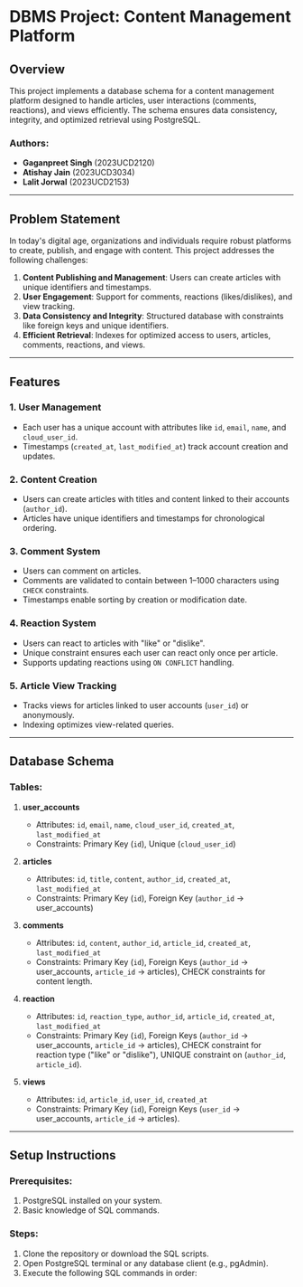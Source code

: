 # DBMS Project: Content Management Platform

## Overview

This project implements a database schema for a content management platform designed to handle articles, user interactions (comments, reactions), and views efficiently. The schema ensures data consistency, integrity, and optimized retrieval using PostgreSQL.

### Authors:
- **Gaganpreet Singh** (2023UCD2120)
- **Atishay Jain** (2023UCD3034)
- **Lalit Jorwal** (2023UCD2153)

---

## Problem Statement

In today's digital age, organizations and individuals require robust platforms to create, publish, and engage with content. This project addresses the following challenges:
1. **Content Publishing and Management**: Users can create articles with unique identifiers and timestamps.
2. **User Engagement**: Support for comments, reactions (likes/dislikes), and view tracking.
3. **Data Consistency and Integrity**: Structured database with constraints like foreign keys and unique identifiers.
4. **Efficient Retrieval**: Indexes for optimized access to users, articles, comments, reactions, and views.

---

## Features

### 1. User Management
- Each user has a unique account with attributes like `id`, `email`, `name`, and `cloud_user_id`.
- Timestamps (`created_at`, `last_modified_at`) track account creation and updates.

### 2. Content Creation
- Users can create articles with titles and content linked to their accounts (`author_id`).
- Articles have unique identifiers and timestamps for chronological ordering.

### 3. Comment System
- Users can comment on articles.
- Comments are validated to contain between 1–1000 characters using `CHECK` constraints.
- Timestamps enable sorting by creation or modification date.

### 4. Reaction System
- Users can react to articles with "like" or "dislike".
- Unique constraint ensures each user can react only once per article.
- Supports updating reactions using `ON CONFLICT` handling.

### 5. Article View Tracking
- Tracks views for articles linked to user accounts (`user_id`) or anonymously.
- Indexing optimizes view-related queries.

---

## Database Schema

### Tables:
1. **user_accounts**
   - Attributes: `id`, `email`, `name`, `cloud_user_id`, `created_at`, `last_modified_at`
   - Constraints: Primary Key (`id`), Unique (`cloud_user_id`)

2. **articles**
   - Attributes: `id`, `title`, `content`, `author_id`, `created_at`, `last_modified_at`
   - Constraints: Primary Key (`id`), Foreign Key (`author_id` → user_accounts)

3. **comments**
   - Attributes: `id`, `content`, `author_id`, `article_id`, `created_at`, `last_modified_at`
   - Constraints: Primary Key (`id`), Foreign Keys (`author_id` → user_accounts, `article_id` → articles), CHECK constraints for content length.

4. **reaction**
   - Attributes: `id`, `reaction_type`, `author_id`, `article_id`, `created_at`, `last_modified_at`
   - Constraints: Primary Key (`id`), Foreign Keys (`author_id` → user_accounts, `article_id` → articles), CHECK constraint for reaction type ("like" or "dislike"), UNIQUE constraint on (`author_id`, `article_id`).

5. **views**
   - Attributes: `id`, `article_id`, `user_id`, `created_at`
   - Constraints: Primary Key (`id`), Foreign Keys (`user_id` → user_accounts, `article_id` → articles).

---

## Setup Instructions

### Prerequisites:
1. PostgreSQL installed on your system.
2. Basic knowledge of SQL commands.

### Steps:
1. Clone the repository or download the SQL scripts.
2. Open PostgreSQL terminal or any database client (e.g., pgAdmin).
3. Execute the following SQL commands in order:

